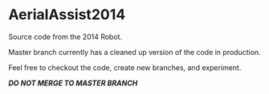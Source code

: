 # AerialAssist2014
Source code from the 2014 Robot. 

Master branch currently has a cleaned up version of the code in production.

Feel free to checkout the code, create new branches, and experiment.

***DO NOT MERGE TO MASTER BRANCH***
